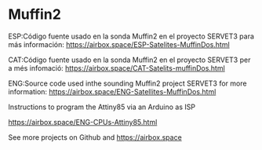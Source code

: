 # Muffin2

ESP:Código fuente usado en la sonda Muffin2 en el proyecto SERVET3
    para más información: https://airbox.space/ESP-Satelites-MuffinDos.html

CAT:Código fuente usado en la sonda Muffin2 en el proyecto SERVET3
    per a més infomació: https://airbox.space/CAT-Satelits-muffinDos.html

ENG:Source code used inthe sounding Muffin2 project SERVET3
    for more information: https://airbox.space/ENG-Satellites-MuffinDos.html

Instructions to program the Attiny85 via an Arduino as ISP

https://airbox.space/ENG-CPUs-Attiny85.html

See more projects on Github and https://airbox.space
